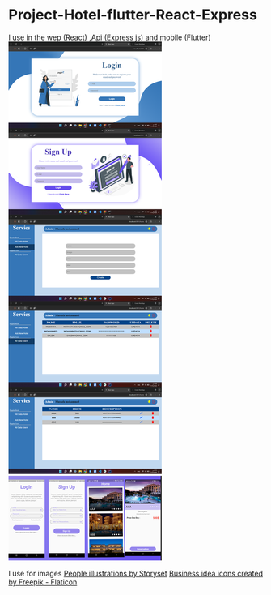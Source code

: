 # Project-Hotel-flutter-React-Express
I use in the wep (React) ,Api (Express js) and mobile (Flutter)
<img src="11.png" alt="">

I use for images
<a href="https://storyset.com/people">People illustrations by Storyset</a>
<a href="https://www.flaticon.com/free-icons/business-idea" title="business idea icons">Business idea icons created by Freepik - Flaticon</a>